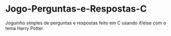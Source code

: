 # Jogo-Perguntas-e-Respostas-C
Joguinho simples de perguntas e respostas feito em C usando if/else com o tema Harry Potter.
